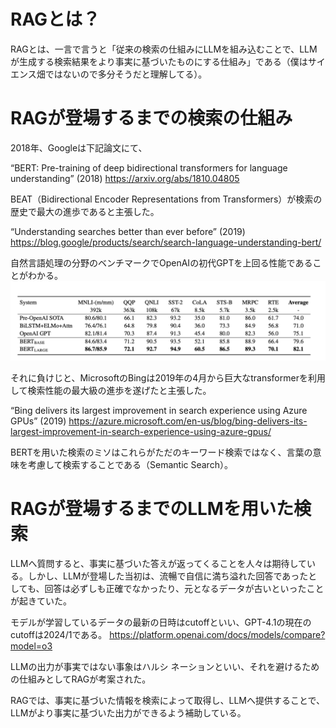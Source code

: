 # RAGとは？
RAGとは、一言で言うと「従来の検索の仕組みにLLMを組み込むことで、LLMが生成する検索結果をより事実に基づいたものにする仕組み」である（僕はサイエンス畑ではないので多分そうだと理解してる）。

# RAGが登場するまでの検索の仕組み
2018年、Googleは下記論文にて、

“BERT: Pre-training of deep bidirectional transformers for language understanding” (2018)
https://arxiv.org/abs/1810.04805

BEAT（Bidirectional Encoder Representations from Transformers）が検索の歴史で最大の進歩であると主張した。

“Understanding searches better than ever before” (2019)
https://blog.google/products/search/search-language-understanding-bert/

自然言語処理の分野のベンチマークでOpenAIの初代GPTを上回る性能であることがわかる。
![alt text](image.png)

それに負けじと、MicrosoftのBingは2019年の4月から巨大なtransformerを利用して検索性能の最大級の進歩を遂げたと主張した。

“Bing delivers its largest improvement in search experience using Azure GPUs” (2019)
https://azure.microsoft.com/en-us/blog/bing-delivers-its-largest-improvement-in-search-experience-using-azure-gpus/

BERTを用いた検索のミソはこれらがただのキーワード検索ではなく、言葉の意味を考慮して検索することである（Semantic Search）。

# RAGが登場するまでのLLMを用いた検索

LLMへ質問すると、事実に基づいた答えが返ってくることを人々は期待している。しかし、LLMが登場した当初は、流暢で自信に満ち溢れた回答であったとしても、回答は必ずしも正確でなかったり、元となるデータが古いといったことが起きていた。

モデルが学習しているデータの最新の日時はcutoffといい、GPT-4.1の現在のcutoffは2024/1である。
https://platform.openai.com/docs/models/compare?model=o3

LLMの出力が事実ではない事象はハルシ
ネーションといい、それを避けるための仕組みとしてRAGが考案された。

RAGでは、事実に基づいた情報を検索によって取得し、LLMへ提供することで、LLMがより事実に基づいた出力ができるよう補助している。